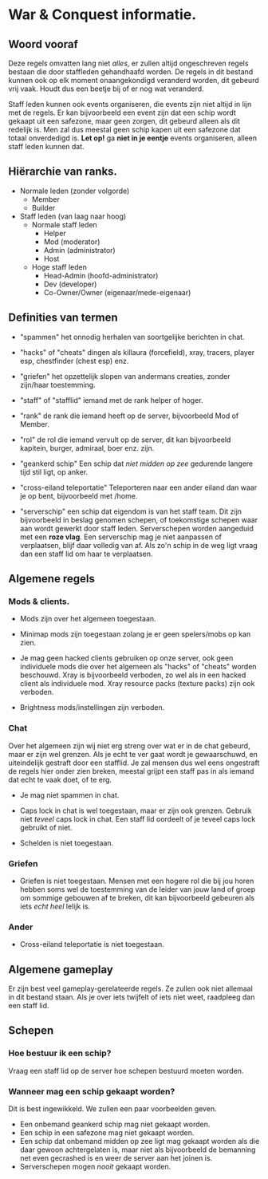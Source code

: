 # War &amp; Conquest informatie.

## Woord vooraf
Deze regels omvatten lang niet *alles*, er zullen altijd ongeschreven regels bestaan die door staffleden gehandhaafd worden.
De regels in dit bestand kunnen ook op elk moment onaangekondigd veranderd worden, dit gebeurd vrij vaak. Houdt dus een beetje bij of er nog wat veranderd.

Staff leden kunnen ook events organiseren, die events zijn niet altijd in lijn met de regels. Er kan bijvoorbeeld een event zijn dat een schip wordt gekaapt uit een safezone, maar geen zorgen, dit gebeurd alleen als dit redelijk is. Men zal dus meestal geen schip kapen uit een safezone dat totaal onverdedigd is. **Let op!** ga **niet in je eentje** events organiseren, alleen staff leden kunnen dat.



## Hiërarchie van ranks.
- Normale leden (zonder volgorde)
  - Member
  - Builder
- Staff leden (van laag naar hoog)
  - Normale staff leden
    - Helper
    - Mod (moderator)
    - Admin (administrator)
    - Host
  - Hoge staff leden
    - Head-Admin (hoofd-administrator)
    - Dev (developer)
    - Co-Owner/Owner (eigenaar/mede-eigenaar)

## Definities van termen
- "spammen" het onnodig herhalen van soortgelijke berichten in chat.

- "hacks" of "cheats" dingen als killaura (forcefield), xray, tracers, player esp, chestfinder (chest esp) enz.

- "griefen" het opzettelijk slopen van andermans creaties, zonder zijn/haar toestemming.

- "staff" of "stafflid" iemand met de rank helper of hoger.

- "rank" de rank die iemand heeft op de server, bijvoorbeeld Mod of Member.

- "rol" de rol die iemand vervult op de server, dit kan bijvoorbeeld kapitein, burger, admiraal, boer enz. zijn.
 
- "geankerd schip" Een schip dat *niet midden op zee* gedurende langere tijd stil ligt, op anker.
 
- "cross-eiland teleportatie" Teleporteren naar een ander eiland dan waar je op bent, bijvoorbeeld met /home.

- "serverschip" een schip dat eigendom is van het staff team. Dit zijn bijvoorbeeld in beslag genomen schepen, of toekomstige schepen waar aan wordt gewerkt door staff leden. Serverschepen worden aangeduid met een **roze vlag**. Een serverschip mag je niet aanpassen of verplaatsen, blijf daar volledig van af. Als zo'n schip in de weg ligt vraag dan een staff lid om haar te verplaatsen.

## Algemene regels
### Mods & clients.
- Mods zijn over het algemeen toegestaan.
- Minimap mods zijn toegestaan zolang je er geen spelers/mobs op kan zien.

- Je mag geen hacked clients gebruiken op onze server, ook geen individuele mods die over het algemeen als "hacks" of "cheats" worden beschouwd. Xray is bijvoorbeeld verboden, zo wel als in een hacked client als individuele mod. Xray resource packs (texture packs) zijn ook verboden.

- Brightness mods/instellingen zijn verboden.

### Chat
Over het algemeen zijn wij niet erg streng over wat er in de chat gebeurd, maar er zijn wel grenzen. Als je echt te ver gaat wordt je gewaarschuwd, en uiteindelijk gestraft door een stafflid. Je zal mensen dus wel eens ongestraft de regels hier onder zien breken, meestal grijpt een staff pas in als iemand dat echt te vaak doet, of te erg.

- Je mag niet spammen in chat.

- Caps lock in chat is wel toegestaan, maar er zijn ook grenzen. Gebruik niet *teveel* caps lock in chat. Een staff lid oordeelt of je teveel caps lock gebruikt of niet.

- Schelden is niet toegestaan.
 
### Griefen
- Griefen is niet toegestaan. Mensen met een hogere rol die bij jou horen hebben soms wel de toestemming van de leider van jouw land of groep om sommige gebouwen af te breken, dit kan bijvoorbeeld gebeuren als iets *echt heel* lelijk is.

### Ander
- Cross-eiland teleportatie is niet toegestaan.

## Algemene gameplay
Er zijn best veel gameplay-gerelateerde regels. Ze zullen ook niet allemaal in dit bestand staan. Als je over iets twijfelt of iets niet weet, raadpleeg dan een staff lid.

## Schepen
### Hoe bestuur ik een schip?
Vraag een staff lid op de server hoe schepen bestuurd moeten worden.

### Wanneer mag een schip gekaapt worden?
Dit is best ingewikkeld. We zullen een paar voorbeelden geven.
- Een onbemand geankerd schip mag niet gekaapt worden.
- Een schip in een safezone mag niet gekaapt worden.
- Een schip dat onbemand midden op zee ligt mag gekaapt worden als die daar gewoon achtergelaten is, maar niet als bijvoorbeeld de bemanning net even gecrashed is en weer de server aan het joinen is.
- Serverschepen mogen *nooit* gekaapt worden.
